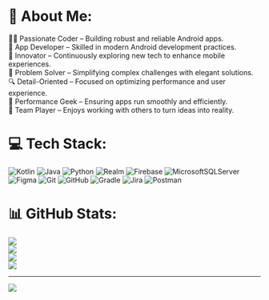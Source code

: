 # 💫 About Me:
👨‍💻 Passionate Coder – Building robust and reliable Android apps.<br>📱 App Developer – Skilled in modern Android development practices.<br>🚀 Innovator – Continuously exploring new tech to enhance mobile experiences.<br>🔧 Problem Solver – Simplifying complex challenges with elegant solutions.<br>🔍 Detail-Oriented – Focused on optimizing performance and user experience.<br>🌟 Performance Geek – Ensuring apps run smoothly and efficiently.<br>🤝 Team Player – Enjoys working with others to turn ideas into reality.


# 💻 Tech Stack:
![Kotlin](https://img.shields.io/badge/kotlin-%237F52FF.svg?style=for-the-badge&logo=kotlin&logoColor=white) ![Java](https://img.shields.io/badge/java-%23ED8B00.svg?style=for-the-badge&logo=openjdk&logoColor=white) ![Python](https://img.shields.io/badge/python-3670A0?style=for-the-badge&logo=python&logoColor=ffdd54) ![Realm](https://img.shields.io/badge/Realm-39477F?style=for-the-badge&logo=realm&logoColor=white) ![Firebase](https://img.shields.io/badge/firebase-a08021?style=for-the-badge&logo=firebase&logoColor=ffcd34) ![MicrosoftSQLServer](https://img.shields.io/badge/Microsoft%20SQL%20Server-CC2927?style=for-the-badge&logo=microsoft%20sql%20server&logoColor=white) ![Figma](https://img.shields.io/badge/figma-%23F24E1E.svg?style=for-the-badge&logo=figma&logoColor=white) ![Git](https://img.shields.io/badge/git-%23F05033.svg?style=for-the-badge&logo=git&logoColor=white) ![GitHub](https://img.shields.io/badge/github-%23121011.svg?style=for-the-badge&logo=github&logoColor=white) ![Gradle](https://img.shields.io/badge/Gradle-02303A.svg?style=for-the-badge&logo=Gradle&logoColor=white) ![Jira](https://img.shields.io/badge/jira-%230A0FFF.svg?style=for-the-badge&logo=jira&logoColor=white) ![Postman](https://img.shields.io/badge/Postman-FF6C37?style=for-the-badge&logo=postman&logoColor=white)
# 📊 GitHub Stats:
![](https://github-readme-stats.vercel.app/api?username=bahman-ghasemi&theme=tokyonight&hide_border=false&include_all_commits=false&count_private=false)<br/>
![](https://github-readme-streak-stats.herokuapp.com/?user=bahman-ghasemi&theme=tokyonight&hide_border=false)<br/>
![](https://roadmap.sh/card/tall/670ab841791f57dd607bd834?variant=dark)<br/>
![](https://github-readme-stats.vercel.app/api/top-langs/?username=bahman-ghasemi&theme=tokyonight&hide_border=false&include_all_commits=false&count_private=false&layout=compact)

---
[![](https://visitcount.itsvg.in/api?id=bahman-ghasemi&icon=1&color=8)](https://visitcount.itsvg.in)

<!-- Proudly created with GPRM ( https://gprm.itsvg.in ) -->
